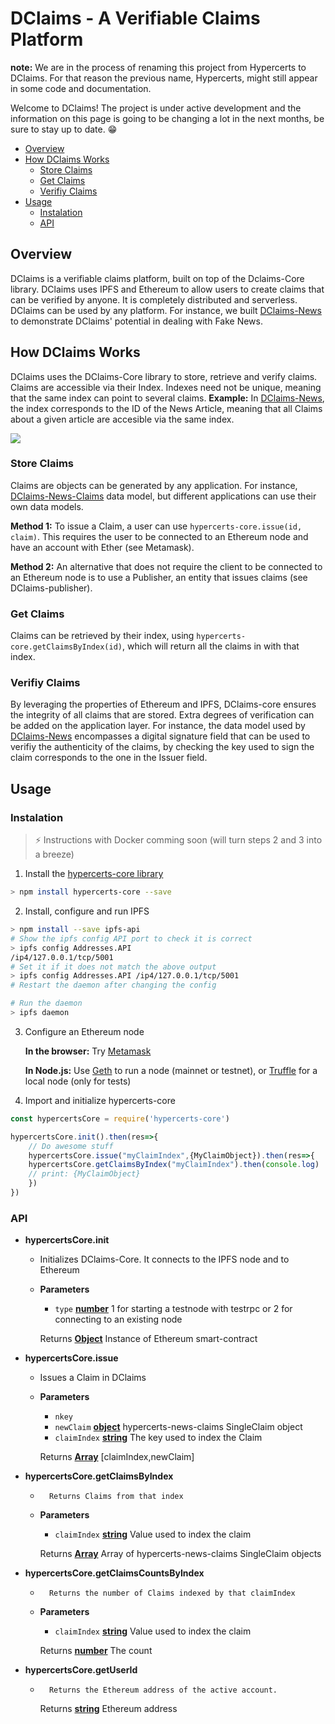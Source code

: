 # DClaims - A Verifiable Claims Platform

**note:** We are in the process of renaming this project from Hypercerts to DClaims. For that reason the previous name, Hypercerts, might still appear in some code and documentation.

Welcome to DClaims! The project is under active development and the information on this page is going to be changing a lot in the next months, be sure to stay up to date. 😁

  * [Overview](#overview)
  * [How DClaims Works](#how-dclaims-works)
    + [Store Claims](#store-claims)
    + [Get Claims](#get-claims)
    + [Verifiy Claims](#verifiy-claims)
  * [Usage](#usage)
    + [Instalation](#instalation)
    + [API](#api)

## Overview
DClaims is a verifiable claims platform, built on top of the Dclaims-Core library. DClaims uses IPFS and Ethereum to allow users to create claims that can be verified by anyone. It is completely distributed and serverless.
DClaims can be used by any platform. For instance, we built [DClaims-News](https://github.com/inesc-id/hypercerts-news) to demonstrate DClaims' potential in dealing with Fake News.

## How DClaims Works

DClaims uses the DClaims-Core library to store, retrieve and verify claims.
Claims are accessible via their Index. Indexes need not be unique, meaning that the same index can point to several claims.
**Example:** In [DClaims-News](https://github.com/inesc-id/hypercerts-news), the index corresponds to the ID of the News Article, meaning that all Claims about a given article are accesible via the same index.

![](https://raw.githubusercontent.com/inesc-id/hypercerts-pm/master/images/Untitled%20Diagram.png)

### Store Claims

Claims are objects can be generated by any application. For instance, [DClaims-News-Claims](https://github.com/joaosantos15/hypercerts-news-claims) data model, but different applications can use their own data models.

**Method 1:** To issue a Claim, a user can use `hypercerts-core.issue(id, claim)`. This requires the user to be connected to an Ethereum node and have an account with Ether (see Metamask).

**Method 2:** An alternative that does not require the client to be connected to an Ethereum node is to use a Publisher, an entity that issues claims (see DClaims-publisher).

### Get Claims

Claims can be retrieved by their index, using `hypercerts-core.getClaimsByIndex(id)`, which will return all the claims in with that index.

### Verifiy Claims

By leveraging the properties of Ethereum and IPFS, DClaims-core ensures the integrity of all claims that are stored. Extra degrees of verification can be added on the application layer. For instance, the data model used by [DClaims-News](https://github.com/inesc-id/hypercerts-news) encompasses a digital signature field that can be used to verifiy the authenticity of the claims, by checking the key used to sign the claim corresponds to the one in the Issuer field.

## Usage

### Instalation
> ⚡️ Instructions with Docker comming soon (will turn steps 2 and 3 into a breeze)

1. Install the [hypercerts-core library](https://www.npmjs.com/package/hypercerts-core)
```sh
> npm install hypercerts-core --save
```
2. Install, configure and run IPFS
```sh 
> npm install --save ipfs-api
# Show the ipfs config API port to check it is correct
> ipfs config Addresses.API
/ip4/127.0.0.1/tcp/5001
# Set it if it does not match the above output
> ipfs config Addresses.API /ip4/127.0.0.1/tcp/5001
# Restart the daemon after changing the config

# Run the daemon
> ipfs daemon
```
3. Configure an Ethereum node

    **In the browser:** Try [Metamask](https://metamask.io)

    **In Node.js:** Use [Geth](https://github.com/ethereum/go-ethereum/wiki/geth) to run a node (mainnet or testnet), or [Truffle](http://truffleframework.com) for a local node (only for tests)

4. Import and initialize hypercerts-core
```js
const hypercertsCore = require('hypercerts-core')

hypercertsCore.init().then(res=>{
    // Do awesome stuff
    hypercertsCore.issue("myClaimIndex",{MyClaimObject}).then(res=>{
    hypercertsCore.getClaimsByIndex("myClaimIndex").then(console.log)
    // print: {MyClaimObject}
    })
})
```

### API

- **hypercertsCore.init**

	- Initializes DClaims-Core. It connects to the IPFS node and to Ethereum

	- **Parameters**

		-   `type` **[number](https://developer.mozilla.org/docs/Web/JavaScript/Reference/Global_Objects/Number)** 1 for starting a testnode with testrpc or 2 for connecting to an existing node

		Returns **[Object](https://developer.mozilla.org/docs/Web/JavaScript/Reference/Global_Objects/Object)** Instance of Ethereum smart-contract

- **hypercertsCore.issue**

	- Issues a Claim in DClaims

	- **Parameters**

		-   `nkey`
		-   `newClaim` **[object](https://developer.mozilla.org/docs/Web/JavaScript/Reference/Global_Objects/Object)** hypercerts-news-claims SingleClaim object
		-   `claimIndex` **[string](https://developer.mozilla.org/docs/Web/JavaScript/Reference/Global_Objects/String)** The key used to index the Claim

		Returns **[Array](https://developer.mozilla.org/docs/Web/JavaScript/Reference/Global_Objects/Array)** [claimIndex,newClaim]

- **hypercertsCore.getClaimsByIndex**

	- 		Returns Claims from that index

	- **Parameters**

		-   `claimIndex` **[string](https://developer.mozilla.org/docs/Web/JavaScript/Reference/Global_Objects/String)** Value used to index the claim

		Returns **[Array](https://developer.mozilla.org/docs/Web/JavaScript/Reference/Global_Objects/Array)** Array of hypercerts-news-claims SingleClaim objects

- **hypercertsCore.getClaimsCountsByIndex**

	- 		Returns the number of Claims indexed by that claimIndex

	- **Parameters**

		-   `claimIndex` **[string](https://developer.mozilla.org/docs/Web/JavaScript/Reference/Global_Objects/String)** Value used to index the claim

		Returns **[number](https://developer.mozilla.org/docs/Web/JavaScript/Reference/Global_Objects/Number)** The count

- **hypercertsCore.getUserId**

	- 		Returns the Ethereum address of the active account.

		Returns **[string](https://developer.mozilla.org/docs/Web/JavaScript/Reference/Global_Objects/String)** Ethereum address



